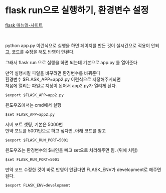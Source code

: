 # flask run으로 실행하기, 환경변수 설정
[flask 매뉴얼-사이트](https://flask.palletsprojects.com/en/1.1.x/cli/)  

<br>

python app.py 이런식으로 실행을 하면 페이지를 만든 것이 실시간으로 적용이 안되고, 
코드를 수정을 해도 반영이 안된다.

그래서 flask run 으로 실행을 하면 되는데
기본으로 app.py 를 열어준다

만약 실행시킬 파일을 바꾸려면 환경변수를 바꿔준다  
환경변수 $FLASK_APP=app2.py 이런식으로 지정해주게되면  
처음에 열리는 파일로 지정이 된어서 app2.py가 열리게 된다.

```shell
$export $FLASK_APP=app2.py
```

윈도우즈에서는 cmd에서 실행
```shell
$set FLASK_APP=app2.py
```

서버 포트 셋팅, 기본은 5000번   
만약 포트를 5001번으로 하고 싶다면..아래 코드를 참고
```shell
$export $FLASK_RUN_PORT=5001
```

윈도우즈는 환경변수의 $싸인을 빼고 set으로 처리해주면 됨. (위에 처럼)
```shell
$set FLASK_RUN_PORT=5001
```

만약 코드 수정한 것이 바로 반영이 안된다면 FLASK_ENV가 development로 해주면 된다.
```shell
$export FLASK_ENV=development
```
